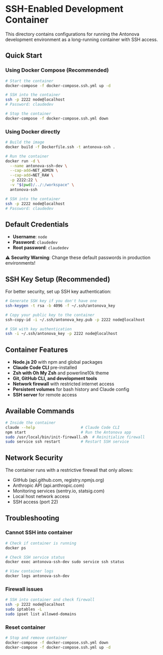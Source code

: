 # SSH-Enabled Development Container

This directory contains configurations for running the Antonova development environment as a long-running container with SSH access.

## Quick Start

### Using Docker Compose (Recommended)

```bash
# Start the container
docker-compose -f docker-compose.ssh.yml up -d

# SSH into the container
ssh -p 2222 node@localhost
# Password: claudedev

# Stop the container
docker-compose -f docker-compose.ssh.yml down
```

### Using Docker directly

```bash
# Build the image
docker build -f Dockerfile.ssh -t antonova-ssh .

# Run the container
docker run -d \
  --name antonova-ssh-dev \
  --cap-add=NET_ADMIN \
  --cap-add=NET_RAW \
  -p 2222:22 \
  -v "$(pwd)/../:/workspace" \
  antonova-ssh

# SSH into the container
ssh -p 2222 node@localhost
# Password: claudedev
```

## Default Credentials

- **Username**: `node`
- **Password**: `claudedev`
- **Root password**: `claudedev`

⚠️ **Security Warning**: Change these default passwords in production environments!

## SSH Key Setup (Recommended)

For better security, set up SSH key authentication:

```bash
# Generate SSH key if you don't have one
ssh-keygen -t rsa -b 4096 -f ~/.ssh/antonova_key

# Copy your public key to the container
ssh-copy-id -i ~/.ssh/antonova_key.pub -p 2222 node@localhost

# SSH with key authentication
ssh -i ~/.ssh/antonova_key -p 2222 node@localhost
```

## Container Features

- **Node.js 20** with npm and global packages
- **Claude Code CLI** pre-installed
- **Zsh with Oh My Zsh** and powerline10k theme
- **Git, GitHub CLI, and development tools**
- **Network firewall** with restricted internet access
- **Persistent volumes** for bash history and Claude config
- **SSH server** for remote access

## Available Commands

```bash
# Inside the container
claude --help                    # Claude Code CLI
npm start                        # Run the Antonova app
sudo /usr/local/bin/init-firewall.sh  # Reinitialize firewall
sudo service ssh restart         # Restart SSH service
```

## Network Security

The container runs with a restrictive firewall that only allows:
- GitHub (api.github.com, registry.npmjs.org)
- Anthropic API (api.anthropic.com)
- Monitoring services (sentry.io, statsig.com)
- Local host network access
- SSH access (port 22)

## Troubleshooting

### Cannot SSH into container
```bash
# Check if container is running
docker ps

# Check SSH service status
docker exec antonova-ssh-dev sudo service ssh status

# View container logs
docker logs antonova-ssh-dev
```

### Firewall issues
```bash
# SSH into container and check firewall
ssh -p 2222 node@localhost
sudo iptables -L
sudo ipset list allowed-domains
```

### Reset container
```bash
# Stop and remove container
docker-compose -f docker-compose.ssh.yml down
docker-compose -f docker-compose.ssh.yml up -d
```